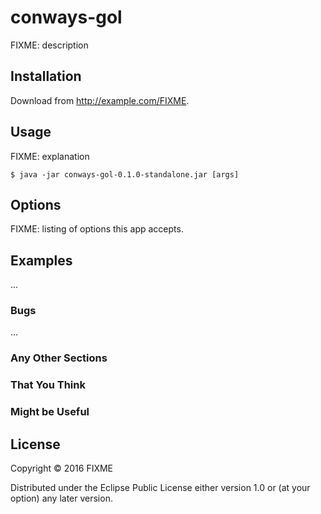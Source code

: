 # conways-gol

FIXME: description

## Installation

Download from http://example.com/FIXME.

## Usage

FIXME: explanation

    $ java -jar conways-gol-0.1.0-standalone.jar [args]

## Options

FIXME: listing of options this app accepts.

## Examples

...

### Bugs

...

### Any Other Sections
### That You Think
### Might be Useful

## License

Copyright © 2016 FIXME

Distributed under the Eclipse Public License either version 1.0 or (at
your option) any later version.
